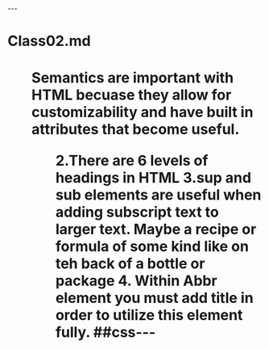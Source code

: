 ---<h1>Class02.md<h1>
<ul>Semantics are important with HTML becuase they allow for customizability and have built in attributes that become useful.<ul>
2.There are 6 levels of headings in HTML
3.sup and sub elements are useful when adding subscript text to larger text. Maybe a recipe or formula of some kind like on teh back of a bottle or package
4. Within Abbr element you must add title in order to utilize this element fully.
##css---
 
